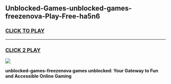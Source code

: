
## Unblocked-Games-unblocked-games-freezenova-Play-Free-ha5n6
<h3>
<a href="https://premium76.site?title=unblocked-games-freezenova&ref=18A1">CLICK TO PLAY</a></h3>
<hr>

<h3>
<a href="https://premium76.site?title=unblocked-games-freezenova&ref=18A1">CLICK 2 PLAY</a>
  
</h3>

<a href="https://premium76.site?title=unblocked-games-freezenova&ref=18A1"><img src="https://clearcache.store/games.png"></a>


**unblocked-games-freezenova games unblocked: Your Gateway to Fun and Accessible Online Gaming**
